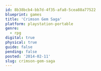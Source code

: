 ```yaml
---
id: 8b38bcb4-bb7d-4f35-afa8-5cea88a77522
blueprint: games
title: 'Crimson Gem Saga'
platform: playstation-portable
genre:
  - rpg
digital: true
physical: true
guide: false
pending: false
posted: '2014-02-11'
slug: crimson-gem-saga
---
```

